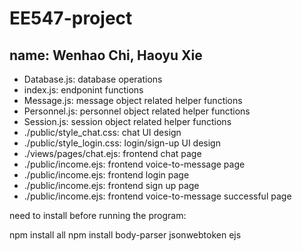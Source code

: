 # EE547-project
## name: Wenhao Chi, Haoyu Xie

* Database.js: database operations
* index.js: endponint functions
* Message.js: message object related helper functions 
* Personnel.js: personnel object related helper functions 
* Session.js: session object related helper functions 
* ./public/style_chat.css: chat UI design
* ./public/style_login.css: login/sign-up UI design
* ./views/pages/chat.ejs: frontend chat page
* ./public/income.ejs: frontend voice-to-message page
* ./public/income.ejs: frontend login page
* ./public/income.ejs: frontend sign up page
* ./public/income.ejs: frontend voice-to-message successful page

need to install before running the program:

npm install all
npm install body-parser jsonwebtoken ejs
